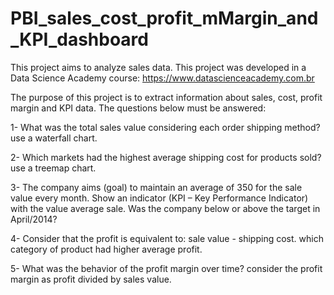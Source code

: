 # PBI_sales_cost_profit_mMargin_and_KPI_dashboard
 
 This project aims to analyze sales data. This project was developed in a Data Science Academy course: https://www.datascienceacademy.com.br

The purpose of this project is to extract information about sales, cost, profit margin and KPI data. The questions below must be answered:

1- What was the total sales value considering each order shipping method? use a waterfall chart.

2- Which markets had the highest average shipping cost for products sold? use a treemap chart. 

3- The company aims (goal) to maintain an average of 350 for the sale value every month. Show an indicator (KPI – Key Performance Indicator) with the value average sale. Was the company below or above the target in April/2014?

4- Consider that the profit is equivalent to: sale value - shipping cost. which category of product had higher average profit.

5- What was the behavior of the profit margin over time? consider the profit margin as profit divided by sales value. 

